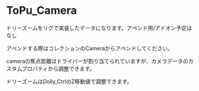 # ToPu_Camera
ドリーズームをリグで実装したデータになります。アペンド用/アドオン予定はなし

アペンドする際はコレクションのCameraからアペンドしてください。

cameraの焦点距離はドライバーが割り当てられていますが、カメラデータのカスタムプロパティから調整できます。

ドリーズームはDolly_CtrlのZ移動値で調整できます。
